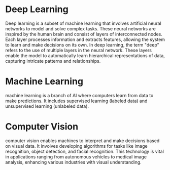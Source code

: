 # Deep Learning

Deep learning is a subset of machine learning that involves artificial neural networks to model and solve complex tasks.
These neural networks are inspired by the human brain and consist of layers of interconnected nodes. Each layer processes information and extracts features, allowing the system to learn and make decisions on its own.
In deep learning, the term "deep" refers to the use of multiple layers in the neural network. These layers enable the model to automatically learn hierarchical representations of data, capturing intricate patterns and relationships.

# Machine Learning

machine learning is a branch of AI where computers learn from data to make predictions. It includes supervised learning (labeled data) and unsupervised learning (unlabeled data).

# Computer Vision

computer vision enables machines to interpret and make decisions based on visual data. It involves developing algorithms for tasks like image recognition, object detection, and facial recognition. This technology is vital in applications ranging from autonomous vehicles to medical image analysis, enhancing various industries with visual understanding.